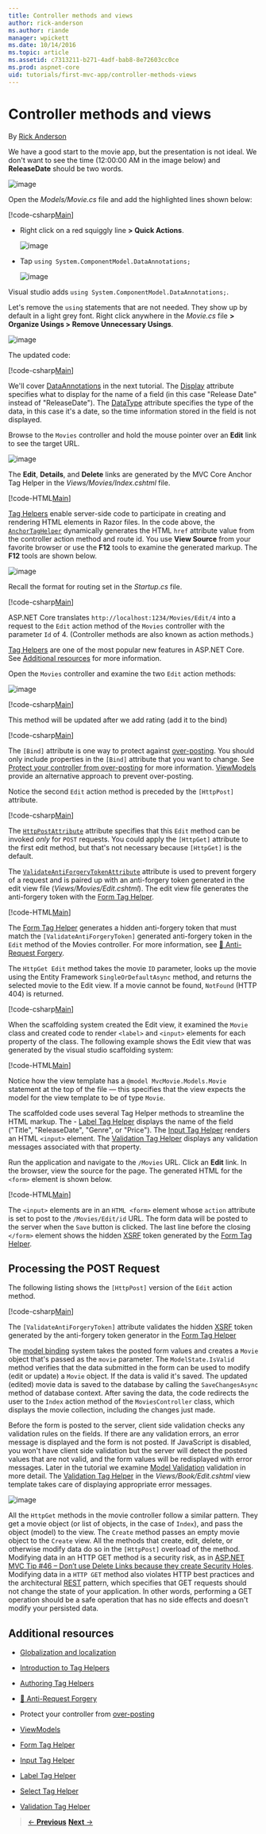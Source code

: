 ```yaml
---
title: Controller methods and views
author: rick-anderson
ms.author: riande
manager: wpickett
ms.date: 10/14/2016
ms.topic: article
ms.assetid: c7313211-b271-4adf-bab8-8e72603cc0ce
ms.prod: aspnet-core
uid: tutorials/first-mvc-app/controller-methods-views
---
```

# Controller methods and views

By [Rick Anderson](https://twitter.com/RickAndMSFT)

We have a good start to the movie app, but the presentation is not ideal. We don't want to see the time (12:00:00 AM in the image below) and **ReleaseDate** should be two words.

![image](working-with-sql/_static/m55.png)

Open the *Models/Movie.cs* file and add the highlighted lines shown below:

[!code-csharp[Main](./start-mvc/sample2/src/MvcMovie/Models/MovieDate.cs?highlight=11,12&range=4-20)]

* Right click on a red squiggly line **> Quick Actions**.

    ![image](controller-methods-views/_static/qa.png)

* Tap `using System.ComponentModel.DataAnnotations;`

    ![image](controller-methods-views/_static/da.png)

Visual studio adds `using System.ComponentModel.DataAnnotations;`.

Let's remove the `using` statements that are not needed. They show up by default in a light grey font. Right click anywhere in the *Movie.cs* file **> Organize Usings > Remove Unnecessary Usings**.

![image](controller-methods-views/_static/rm.png)

The updated code:

[!code-csharp[Main](./start-mvc/sample2/src/MvcMovie/Models/MovieDate.cs?highlight=11,12&range=4-20)]

We'll cover [DataAnnotations](http://msdn.microsoft.com/en-us/library/system.componentmodel.dataannotations.aspx) in the next tutorial. The [Display](https://msdn.microsoft.com/en-us/library/system.componentmodel.dataannotations.displayattribute.aspx) attribute specifies what to display for the name of a field (in this case "Release Date" instead of "ReleaseDate"). The [DataType](https://msdn.microsoft.com/en-us/library/system.componentmodel.dataannotations.datatypeattribute.aspx) attribute specifies the type of the data, in this case it's a date, so the time information stored in the field is not displayed.

Browse to the `Movies` controller and hold the mouse pointer over an **Edit** link to see the target URL.

![image](controller-methods-views/_static/edit7.png)

The **Edit**, **Details**, and **Delete** links are generated by the MVC Core Anchor Tag Helper in the *Views/Movies/Index.cshtml* file.

[!code-HTML[Main](../../tutorials/first-mvc-app/start-mvc/sample2/src/MvcMovie/Views/Movies/IndexOriginal.cshtml?highlight=2,3,4&range=46-50)]

[Tag Helpers](../../mvc/views/tag-helpers/intro.md) enable server-side code to participate in creating and rendering HTML elements in Razor files. In the code above, the [`AnchorTagHelper`](AnchorTagHelper) dynamically generates the HTML `href` attribute value from the controller action method and route id. You use **View Source** from your favorite browser or use the **F12** tools to examine the generated markup. The **F12** tools are shown below.

![image](controller-methods-views/_static/f12.png)

Recall the format for routing set in the *Startup.cs* file.

[!code-csharp[Main](./start-mvc/sample2/src/MvcMovie/Startup.cs?highlight=5&range=79-84)]

ASP.NET Core translates `http://localhost:1234/Movies/Edit/4` into a request to the `Edit` action method of the `Movies` controller with the parameter `Id` of 4. (Controller methods are also known as action methods.)

[Tag Helpers](../../mvc/views/tag-helpers/index.md) are one of the most popular new features in ASP.NET Core. See [Additional resources](#additional-resources) for more information.

Open the `Movies` controller and examine the two `Edit` action methods:

![image](controller-methods-views/_static/1.png)

[!code-csharp[Main](start-mvc/sample2/src/MvcMovie/Controllers/MoviesController.cs?range=78-92)]

This method will be updated after we add rating (add it to the bind)

[!code-csharp[Main](start-mvc/sample2/src/MvcMovie/Controllers/MoviesController.cs?range=101-131)]

The `[Bind]` attribute is one way to protect against [over-posting](http://www.asp.net/mvc/overview/getting-started/getting-started-with-ef-using-mvc/implementing-basic-crud-functionality-with-the-entity-framework-in-asp-net-mvc-application#overpost). You should only include properties in the `[Bind]` attribute that you want to change. See [Protect your controller from over-posting](http://www.asp.net/mvc/overview/getting-started/getting-started-with-ef-using-mvc/implementing-basic-crud-functionality-with-the-entity-framework-in-asp-net-mvc-application#overpost) for more information. [ViewModels](http://rachelappel.com/use-viewmodels-to-manage-data-amp-organize-code-in-asp-net-mvc-applications/) provide an alternative approach to prevent over-posting.

Notice the second `Edit` action method is preceded by the `[HttpPost]` attribute.

[!code-csharp[Main](start-mvc/sample2/src/MvcMovie/Controllers/MoviesController.cs?range=101-131&highlight=1)]

The [`HttpPostAttribute`](HttpPostAttribute) attribute specifies that this `Edit` method can be invoked *only* for `POST` requests. You could apply the `[HttpGet]` attribute to the first edit method, but that's not necessary because `[HttpGet]` is the default.

The [`ValidateAntiForgeryTokenAttribute`](ValidateAntiForgeryTokenAttribute) attribute is used to prevent forgery of a request and is paired up with an anti-forgery token generated in the edit view file (*Views/Movies/Edit.cshtml*). The edit view file generates the anti-forgery token with the [Form Tag Helper](../../mvc/views/working-with-forms.md).

[!code-HTML[Main](start-mvc/sample2/src/MvcMovie/Views/Movies/Edit.cshtml?range=9)]

The [Form Tag Helper](../../mvc/views/working-with-forms.md) generates a hidden anti-forgery token that must match the `[ValidateAntiForgeryToken]` generated anti-forgery token in the `Edit` method of the Movies controller. For more information, see [🔧 Anti-Request Forgery](../../security/anti-request-forgery.md).

The `HttpGet Edit` method takes the movie `ID` parameter, looks up the movie using the Entity Framework `SingleOrDefaultAsync` method, and returns the selected movie to the Edit view. If a movie cannot be found, `NotFound` (HTTP 404) is returned.

[!code-csharp[Main](start-mvc/sample2/src/MvcMovie/Controllers/MoviesController.cs?range=78-92)]

When the scaffolding system created the Edit view, it examined the `Movie` class and created code to render `<label>` and `<input>` elements for each property of the class. The following example shows the Edit view that was generated by the visual studio scaffolding system:

[!code-HTML[Main](../../tutorials/first-mvc-app/start-mvc/sample2/src/MvcMovie/Views/Movies/EditCopy.cshtml?highlight=1)]

Notice how the view template has a `@model MvcMovie.Models.Movie` statement at the top of the file — this specifies that the view expects the model for the view template to be of type `Movie`.

The scaffolded code uses several Tag Helper methods to streamline the HTML markup. The - [Label Tag Helper](../../mvc/views/working-with-forms.md) displays the name of the field ("Title", "ReleaseDate", "Genre", or "Price"). The [Input Tag Helper](../../mvc/views/working-with-forms.md) renders an HTML `<input>` element. The [Validation Tag Helper](../../mvc/views/working-with-forms.md) displays any validation messages associated with that property.

Run the application and navigate to the `/Movies` URL. Click an **Edit** link. In the browser, view the source for the page. The generated HTML for the `<form>` element is shown below.

[!code-HTML[Main](../../tutorials/first-mvc-app/start-mvc/sample2/src/MvcMovie/Views/Shared/edit_view_source.html?highlight=1,6,10,17,24,28)]

The `<input>` elements are in an `HTML <form>` element whose `action` attribute is set to post to the `/Movies/Edit/id` URL. The form data will be posted to the server when the `Save` button is clicked. The last line before the closing `</form>` element shows the hidden [XSRF](../../security/anti-request-forgery.md) token generated by the [Form Tag Helper](../../mvc/views/working-with-forms.md).

## Processing the POST Request

The following listing shows the `[HttpPost]` version of the `Edit` action method.

[!code-csharp[Main](./start-mvc/sample2/src/MvcMovie/Controllers/MoviesController.cs?highlight=1,2,10,14,15,28&range=101-131)]

The `[ValidateAntiForgeryToken]` attribute validates the hidden [XSRF](../../security/anti-request-forgery.md) token generated by the anti-forgery token generator in the [Form Tag Helper](../../mvc/views/working-with-forms.md)

The [model binding](../../mvc/models/model-binding.md) system takes the posted form values and creates a `Movie` object that's passed as the `movie` parameter. The `ModelState.IsValid` method verifies that the data submitted in the form can be used to modify (edit or update) a `Movie` object. If the data is valid it's saved. The updated (edited) movie data is saved to the database by calling the `SaveChangesAsync` method of database context. After saving the data, the code redirects the user to the `Index` action method of the `MoviesController` class, which displays the movie collection, including the changes just made.

Before the form is posted to the server, client side validation checks any validation rules on the fields. If there are any validation errors, an error message is displayed and the form is not posted. If JavaScript is disabled, you won't have client side validation but the server will detect the posted values that are not valid, and the form values will be redisplayed with error messages. Later in the tutorial we examine [Model Validation](../../mvc/models/validation.md) validation in more detail. The [Validation Tag Helper](../../mvc/views/working-with-forms.md) in the *Views/Book/Edit.cshtml* view template takes care of displaying appropriate error messages.

![image](controller-methods-views/_static/val.png)

All the `HttpGet` methods in the movie controller follow a similar pattern. They get a movie object (or list of objects, in the case of `Index`), and pass the object (model) to the view. The `Create` method passes an empty movie object to the `Create` view. All the methods that create, edit, delete, or otherwise modify data do so in the `[HttpPost]` overload of the method. Modifying data in an HTTP GET method is a security risk, as in [ASP.NET MVC Tip #46 – Don’t use Delete Links because they create Security Holes](http://stephenwalther.com/blog/archive/2009/01/21/asp.net-mvc-tip-46-ndash-donrsquot-use-delete-links-because.aspx). Modifying data in a `HTTP GET` method also violates HTTP best practices and the architectural [REST](http://rest.elkstein.org/) pattern, which specifies that GET requests should not change the state of your application. In other words, performing a GET operation should be a safe operation that has no side effects and doesn't modify your persisted data.

## Additional resources

* [Globalization and localization](../../fundamentals/localization.md)

* [Introduction to Tag Helpers](../../mvc/views/tag-helpers/intro.md)

* [Authoring Tag Helpers](../../mvc/views/tag-helpers/authoring.md)

* [🔧 Anti-Request Forgery](../../security/anti-request-forgery.md)

* Protect your controller from [over-posting](http://www.asp.net/mvc/overview/getting-started/getting-started-with-ef-using-mvc/implementing-basic-crud-functionality-with-the-entity-framework-in-asp-net-mvc-application#overpost)

* [ViewModels](http://rachelappel.com/use-viewmodels-to-manage-data-amp-organize-code-in-asp-net-mvc-applications/)

* [Form Tag Helper](../../mvc/views/working-with-forms.md)
* [Input Tag Helper](../../mvc/views/working-with-forms.md)
* [Label Tag Helper](../../mvc/views/working-with-forms.md)
* [Select Tag Helper](../../mvc/views/working-with-forms.md)
* [Validation Tag Helper](../../mvc/views/working-with-forms.md)

>[&larr; **Previous**](working-with-sql.md)     [**Next** &rarr;](search.md)  

